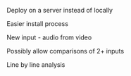 Deploy on a server instead of locally

Easier install process

New input - audio from video

Possibly allow comparisons of 2+ inputs

Line by line analysis
